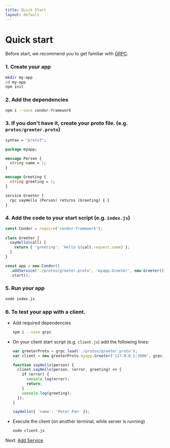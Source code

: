 ```yaml
---
title: Quick Start
layout: default
---
```


# Quick start

Before start, we recommend you to get familiar with [GRPC](http://www.grpc.io/).

### 1. Create your app

```bash
mkdir my-app
cd my-app
npm init
```

### 2. Add the dependencies
  
```bash
npm i --save condor-framework
```

### 3. If you don't have it, create your proto file. (e.g. `protos/greeter.proto`)

```proto
syntax = "proto3";

package myapp;

message Person {
  string name = 1;
}

message Greeting {
  string greeting = 1;
}

service Greeter {
  rpc sayHello (Person) returns (Greeting) { }
}
```

### 4. Add the code to your start script (e.g. `index.js`)

```js
const Condor = require('condor-framework');
 
class Greeter {
  sayHello(call) {
    return { 'greeting': `Hello ${call.request.name}`};
  }
}

const app = new Condor()
  .addService('./protos/greeter.proto', 'myapp.Greeter', new Greeter())
  .start();
```

### 5. Run your app

```bash
node index.js
```

### 6. To test your app with a client. 

  - Add required dependencies
  
    ```bash
    npm i --save grpc
    ```
  
  - On your client start script (e.g. `client.js`) add the following lines:
  
    ```js
    var greeterProto = grpc.load('./protos/greeter.proto');
    var client = new greeterProto.myapp.Greeter('127.0.0.1:3000', grpc.credentials.createInsecure());
    
    function sayHello(person) {
      client.sayHello(person, (error, greeting) => {
        if (error) {
          console.log(error);
          return;
        }
        console.log(greeting);
      });
    }
    
    sayHello({ 'name': 'Peter Pan' });
    ```
  
  - Execute the client (on another terminal, while server is running)
  
    ```bash
    node client.js
    ```

Next: [Add Service](add-service)
